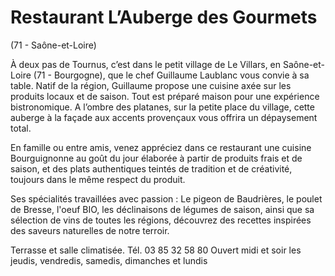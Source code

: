 # Restaurant L’Auberge des Gourmets 

(71 - Saône-et-Loire)

À deux pas de Tournus, c’est dans le petit village de Le Villars, en Saône-et-Loire (71 - Bourgogne), que le chef Guillaume Laublanc vous convie à sa table. Natif de la région, Guillaume propose une cuisine axée sur les produits locaux et de saison. Tout est préparé maison pour une expérience bistronomique. A l’ombre des platanes, sur la petite place du village, cette auberge à la façade aux accents provençaux vous offrira un dépaysement total. 

En famille ou entre amis, venez appréciez dans ce restaurant une cuisine Bourguignonne au goût du jour élaborée à partir de produits frais et de saison, et des plats authentiques teintés de tradition et de créativité, toujours dans le même respect du produit. 

Ses spécialités travaillées avec passion : Le pigeon de Baudrières, le poulet de Bresse, l'oeuf BIO, les déclinaisons de légumes de saison, ainsi que sa sélection de vins de toutes les régions, découvrez des recettes inspirées des saveurs naturelles de notre terroir.

Terrasse et salle climatisée.
Tél. 03 85 32 58 80
Ouvert midi et soir les jeudis, vendredis, samedis, dimanches et lundis 


